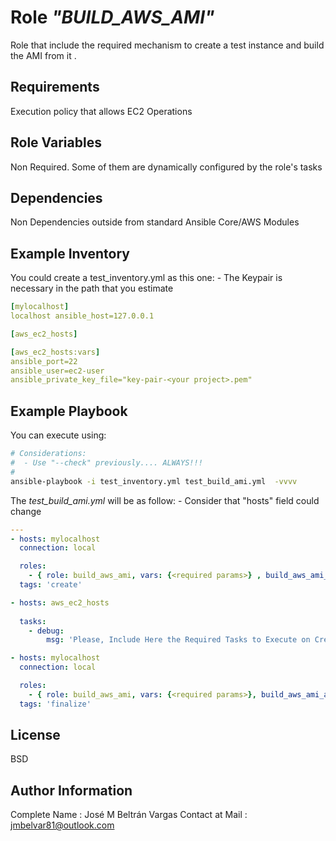 Role *"BUILD_AWS_AMI"*
=========

Role that include the required mechanism to create a test instance and build the AMI from it .

Requirements
------------

Execution policy that allows EC2 Operations

Role Variables
--------------

Non Required. Some of them are dynamically configured by the role's tasks

Dependencies
------------

Non Dependencies outside from standard Ansible Core/AWS Modules


Example Inventory
-----------------

You could create a test_inventory.yml as this one: - The Keypair is necessary in the path that you estimate

```yml
[mylocalhost]
localhost ansible_host=127.0.0.1

[aws_ec2_hosts]

[aws_ec2_hosts:vars]
ansible_port=22
ansible_user=ec2-user
ansible_private_key_file="key-pair-<your project>.pem"

```

Example Playbook
----------------

You can execute using:

```bash
# Considerations:
#  - Use "--check" previously.... ALWAYS!!!
#
ansible-playbook -i test_inventory.yml test_build_ami.yml  -vvvv
```

The *test_build_ami.yml* will be as follow: - Consider that "hosts" field could change

```yml
---
- hosts: mylocalhost
  connection: local

  roles:
    - { role: build_aws_ami, vars: {<required params>} , build_aws_ami_action: create }
  tags: 'create'

- hosts: aws_ec2_hosts                                           
                                                                 
  tasks:              
    - debug:          
        msg: 'Please, Include Here the Required Tasks to Execute on Created Instance'

- hosts: mylocalhost
  connection: local

  roles:
    - { role: build_aws_ami, vars: {<required params>}, build_aws_ami_action: finalize }
  tags: 'finalize'
```


License
-------

BSD

Author Information
------------------

Complete Name   : José M Beltrán Vargas
Contact at Mail : jmbelvar81@outlook.com
